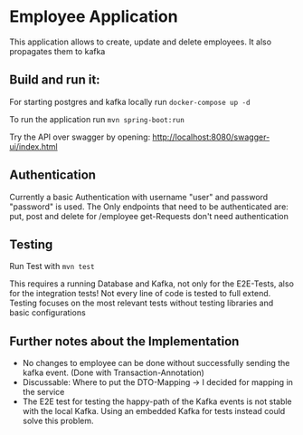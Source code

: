 # Employee Application

This application allows to create, update and delete employees. It also propagates them to kafka

## Build and run it: 
For starting postgres and kafka locally run
`docker-compose up -d`

To run the application run 
`mvn spring-boot:run`

Try the API over swagger by opening:
[http://localhost:8080/swagger-ui/index.html](http://localhost:8080/swagger-ui/index.html)

## Authentication
Currently a basic Authentication with username "user" and password "password" is used.
The Only endpoints that need to be authenticated are: 
put, post and delete for /employee
get-Requests don't need authentication

## Testing 
Run Test with 
`mvn test`

This requires a running Database and Kafka, not only for the E2E-Tests, 
also for the integration tests!
Not every line of code is tested to full extend.
Testing focuses on the most relevant tests without testing libraries and basic configurations

## Further notes about the Implementation
- No changes to employee can be done without successfully sending the kafka event. (Done with Transaction-Annotation)
- Discussable: Where to put the DTO-Mapping -> I decided for mapping in the service
- The E2E test for testing the happy-path of the Kafka events is not stable with the local Kafka. Using an embedded Kafka for tests instead could solve this problem. 